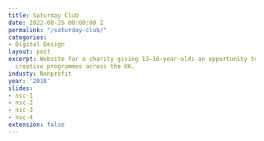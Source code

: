 ```yaml
---
title: Saturday Club
date: 2022-08-25 00:00:00 Z
permalink: "/saturday-club/"
categories:
- Digital Design
layout: post
excerpt: Website for a charity giving 13–16-year-olds an opportunity to a range of
  creative programmes across the UK.
industy: Nonprofit
year: '2018'
slides:
- nsc-1
- nsc-2
- nsc-3
- nsc-4
extension: false
---
```


